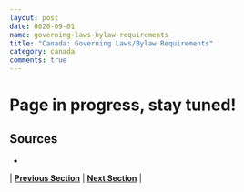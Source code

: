 ```yaml
---
layout: post
date: 0020-09-01
name: governing-laws-bylaw-requirements
title: "Canada: Governing Laws/Bylaw Requirements"
category: canada
comments: true
---
```


# Page in progress, stay tuned!

Sources
--- 
- 

| **[Previous Section]( https://neo-project.github.io/global-blockchain-compliance-hub//canada/canada-tax-and-auditing-requirements.html)** | **[Next Section]( https://neo-project.github.io/global-blockchain-compliance-hub//canada/canada-laws-token-sales.html)** |
